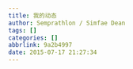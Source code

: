 ```yaml
---
title: 我的动态
author: Semprathlon / Simfae Dean
tags: []
categories: []
abbrlink: 9a2b4997
date: 2015-07-17 21:27:34
---
```

